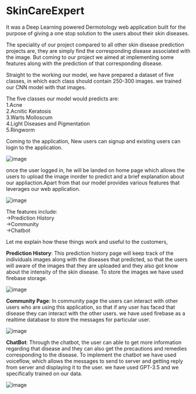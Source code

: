# SkinCareExpert
It was a Deep Learning powered Dermotology web application built for the purpose of giving a one stop solution to the users about their skin diseases.

The speciality of our project compared to all other skin disease prediction projects are, they are simply find the corresponding disease associated with the image.
But coming to our project we aimed at implementing some features along with the prediction of that corresponding disease.

Straight to the working our model, we have prepared a dataset of five classes, in which each class should contain 250-300 images. we trained our CNN model with that images.

The five classes our model would predicts are: <br />
    1.Acne <br />
    2.Acnitic Keratosis <br />
    3.Warts Molloscum <br />
    4.Light Diseases and Pigmentation <br />
    5.Ringworm <br />
    
Coming to the application, New users can signup and existing users can login to the application. 

   ![image](https://github.com/chandra237/final-year-project-DermotologyWebApp/assets/125145475/5f7b2e7a-7d87-4ba4-bc42-81254a7ac3c7)


once the user logged in, he will be landed on home page which allows the users to upload the image inorder to predict and a brief explanation about our appliaction.Apart from that our model provides various features that leverages our web application.

   ![image](https://github.com/chandra237/final-year-project-DermotologyWebApp/assets/125145475/36f7547f-d538-4527-b695-acb2f0e1ff3f)


The features include: <br />
    ->Prediction History <br />
    ->Community <br />
    ->Chatbot <br />

Let me explain how these things work and useful to the customers, <br />

**Prediction History**: This prediction history page will keep track of the individuals images along with the diseases that predicted, so that the users will aware of the images that they are uploaded and they also got know about the intensity of the skin disease. To store the images we have used firebase storage.

   ![image](https://github.com/chandra237/final-year-project-DermotologyWebApp/assets/125145475/ec608b1b-a8c9-4f42-82e0-9679a005a13e)


**Community Page**: In community page the users can interact with other users who are using this application, so that if any user has faced that disease they can interact with the other users. we have used firebase as a realtime database to store the messages for particular user.

   ![image](https://github.com/chandra237/final-year-project-DermotologyWebApp/assets/125145475/3d06e86e-6f11-433d-9482-cdbf5b8aa867)


**ChatBot**: Through the chatbot, the user can able to get more information regarding that disease and they can also get the precautions and remedies corresponding to the disease. To implement the chatbot we have used voiceflow, which allows the messages to send to server and getting reply from server and displaying it to the user. we have used GPT-3.5 and we specifically trained on our data.

   ![image](https://github.com/chandra237/final-year-project-DermotologyWebApp/assets/125145475/edf70627-ac21-42bb-a9ee-a474e5553f71)

